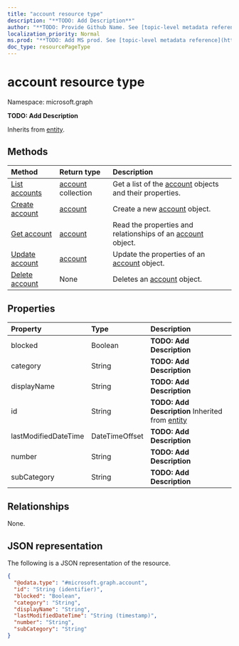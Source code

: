 ```yaml
---
title: "account resource type"
description: "**TODO: Add Description**"
author: "**TODO: Provide Github Name. See [topic-level metadata reference](https://msgo.azurewebsites.net/add/document/guidelines/metadata.html#topic-level-metadata)**"
localization_priority: Normal
ms.prod: "**TODO: Add MS prod. See [topic-level metadata reference](https://msgo.azurewebsites.net/add/document/guidelines/metadata.html#topic-level-metadata)**"
doc_type: resourcePageType
---
```


# account resource type

Namespace: microsoft.graph



**TODO: Add Description**


Inherits from [entity](../resources/entity.md).

## Methods
|Method|Return type|Description|
|:---|:---|:---|
|[List accounts](../api/account-list.md)|[account](../resources/account.md) collection|Get a list of the [account](../resources/account.md) objects and their properties.|
|[Create account](../api/account-create.md)|[account](../resources/account.md)|Create a new [account](../resources/account.md) object.|
|[Get account](../api/account-get.md)|[account](../resources/account.md)|Read the properties and relationships of an [account](../resources/account.md) object.|
|[Update account](../api/account-update.md)|[account](../resources/account.md)|Update the properties of an [account](../resources/account.md) object.|
|[Delete account](../api/account-delete.md)|None|Deletes an [account](../resources/account.md) object.|

## Properties
|Property|Type|Description|
|:---|:---|:---|
|blocked|Boolean|**TODO: Add Description**|
|category|String|**TODO: Add Description**|
|displayName|String|**TODO: Add Description**|
|id|String|**TODO: Add Description** Inherited from [entity](../resources/entity.md)|
|lastModifiedDateTime|DateTimeOffset|**TODO: Add Description**|
|number|String|**TODO: Add Description**|
|subCategory|String|**TODO: Add Description**|

## Relationships
None.

## JSON representation
The following is a JSON representation of the resource.
<!-- {
  "blockType": "resource",
  "keyProperty": "id",
  "@odata.type": "microsoft.graph.account",
  "baseType": "microsoft.graph.entity",
  "openType": false
}
-->
``` json
{
  "@odata.type": "#microsoft.graph.account",
  "id": "String (identifier)",
  "blocked": "Boolean",
  "category": "String",
  "displayName": "String",
  "lastModifiedDateTime": "String (timestamp)",
  "number": "String",
  "subCategory": "String"
}
```

